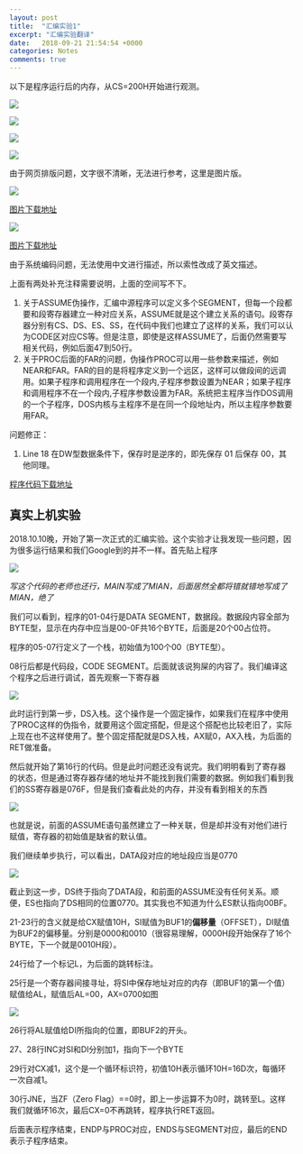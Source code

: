 ```yaml
---
layout: post
title:  "汇编实验1"
excerpt: "汇编实验翻译"
date:   2018-09-21 21:54:54 +0000
categories: Notes
comments: true
---
```


以下是程序运行后的内存，从CS=200H开始进行观测。

![](https://raw.githubusercontent.com/psycholsc/psycholsc.github.io/master/assets/ASM1.png)

![](https://raw.githubusercontent.com/psycholsc/psycholsc.github.io/master/assets/ASM4.png)

![](https://raw.githubusercontent.com/psycholsc/psycholsc.github.io/master/assets/ASM5.png)

![](https://raw.githubusercontent.com/psycholsc/psycholsc.github.io/master/assets/ASM6.png)

由于网页排版问题，文字很不清晰，无法进行参考，这里是图片版。

![](https://raw.githubusercontent.com/psycholsc/psycholsc.github.io/master/assets/ASM2.png)

[图片下载地址](https://raw.githubusercontent.com/psycholsc/psycholsc.github.io/master/assets/ASM2.png)

![](https://raw.githubusercontent.com/psycholsc/psycholsc.github.io/master/assets/ASM3.png)

[图片下载地址](https://raw.githubusercontent.com/psycholsc/psycholsc.github.io/master/assets/ASM3.png)

由于系统编码问题，无法使用中文进行描述，所以索性改成了英文描述。

上面有两处补充注释需要说明，上面的空间写不下。

1. 关于ASSUME伪操作，汇编中源程序可以定义多个SEGMENT，但每一个段都要和段寄存器建立一种对应关系，ASSUME就是这个建立关系的语句。段寄存器分别有CS、DS、ES、SS，在代码中我们也建立了这样的关系，我们可以认为CODE区对应CS等。但是注意，即使是这样ASSUME了，后面仍然需要写相关代码，例如后面47到50行。
2. 关于PROC后面的FAR的问题，伪操作PROC可以用一些参数来描述，例如NEAR和FAR。FAR的目的是将程序定义到一个远区，这样可以做段间的远调用。如果子程序和调用程序在一个段内,子程序参数设置为NEAR；如果子程序和调用程序不在一个段内,子程序参数设置为FAR。系统把主程序当作DOS调用的一个子程序，DOS内核与主程序不是在同一个段地址内，所以主程序参数要用FAR。

问题修正：

1. Line 18 在DW型数据条件下，保存时是逆序的，即先保存 01 后保存 00，其他同理。



[程序代码下载地址](https://raw.githubusercontent.com/psycholsc/psycholsc.github.io/master/assets/tempsrc/my.asm)

## 真实上机实验

2018.10.10晚，开始了第一次正式的汇编实验。这个实验才让我发现一些问题，因为很多运行结果和我们Google到的并不一样。首先贴上程序

![](https://raw.githubusercontent.com/psycholsc/psycholsc.github.io/master/assets/asmexp2.PNG)



*写这个代码的老师也还行，MAIN写成了MIAN，后面居然全都将错就错地写成了MIAN，绝了*

我们可以看到，程序的01-04行是DATA SEGMENT，数据段。数据段内容全部为BYTE型，显示在内存中应当是00-0F共16个BYTE，后面是20个00占位符。

程序的05-07行定义了一个栈，初始值为100个00（BYTE型）。

08行后都是代码段，CODE SEGMENT。后面就该说狗屎的内容了。我们编译这个程序之后进行调试，首先观察一下寄存器

![](https://raw.githubusercontent.com/psycholsc/psycholsc.github.io/master/assets/asmexp2I.png)

此时运行到第一步，DS入栈。这个操作是一个固定操作，如果我们在程序中使用了PROC这样的伪指令，就要用这个固定搭配，但是这个搭配也比较老旧了，实际上现在也不这样使用了。整个固定搭配就是DS入栈，AX赋0，AX入栈，为后面的RET做准备。

然后就开始了第16行的代码。但是此时问题还没有说完。我们明明看到了寄存器的状态，但是通过寄存器存储的地址并不能找到我们需要的数据。例如我们看到我们的SS寄存器是076F，但是我们查看此处的内存，并没有看到相关的东西

![](https://raw.githubusercontent.com/psycholsc/psycholsc.github.io/master/assets/asmexp2II.PNG)

也就是说，前面的ASSUME语句虽然建立了一种关联，但是却并没有对他们进行赋值，寄存器的初始值是缺省的默认值。

我们继续单步执行，可以看出，DATA段对应的地址段应当是0770

![](https://raw.githubusercontent.com/psycholsc/psycholsc.github.io/master/assets/asmexp2III.PNG)

截止到这一步，DS终于指向了DATA段，和前面的ASSUME没有任何关系。顺便，ES也指向了DS相同的位置0770。其实我也不知道为什么ES默认指向00BF。

21-23行的含义就是给CX赋值10H，SI赋值为BUF1的**偏移量**（OFFSET），DI赋值为BUF2的偏移量。分别是0000和0010（很容易理解，0000H段开始保存了16个BYTE，下一个就是0010H段）。

24行给了一个标记L，为后面的跳转标注。

25行是一个寄存器间接寻址，将SI中保存地址对应的内存（即BUF1的第一个值）赋值给AL，赋值后AL=00，AX=0700如图

![](https://raw.githubusercontent.com/psycholsc/psycholsc.github.io/master/assets/asmexp2IV.PNG)

26行将AL赋值给DI所指向的位置，即BUF2的开头。

27、28行INC对SI和DI分别加1，指向下一个BYTE

29行对CX减1，这个是一个循环标识符，初值10H表示循环10H=16D次，每循环一次自减1。

30行JNE，当ZF（Zero Flag）==0时，即上一步运算不为0时，跳转至L。这样我们就循环16次，最后CX=0不再跳转，程序执行RET返回。

后面表示程序结束，ENDP与PROC对应，ENDS与SEGMENT对应，最后的END表示子程序结束。



















